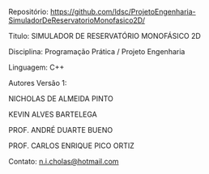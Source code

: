 Repositório: https://github.com/ldsc/ProjetoEngenharia-SimuladorDeReservatorioMonofasico2D/

Titulo:      SIMULADOR DE RESERVATÓRIO MONOFÁSICO 2D

Disciplina:  Programação Prática / Projeto Engenharia

Linguagem:   C++

Autores Versão 1:

NICHOLAS DE ALMEIDA PINTO

KEVIN ALVES BARTELEGA

PROF. ANDRÉ DUARTE BUENO

PROF. CARLOS ENRIQUE PICO ORTIZ

Contato:  n.i.cholas@hotmail.com
